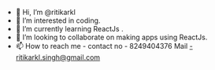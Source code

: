- 👋 Hi, I’m @ritikarkl
- 👀 I’m interested in coding.
- 🌱 I’m currently learning ReactJs .
- 💞️ I’m looking to collaborate on making apps using ReactJs.
- 📫 How to reach me - contact no - 8249404376
      Mail -ritikarkl.singh@gmail.com

<!---
ritikarkl/ritikarkl is a ✨ special ✨ repository because its `README.md` (this file) appears on your GitHub profile.
You can click the Preview link to take a look at your changes.
--->
